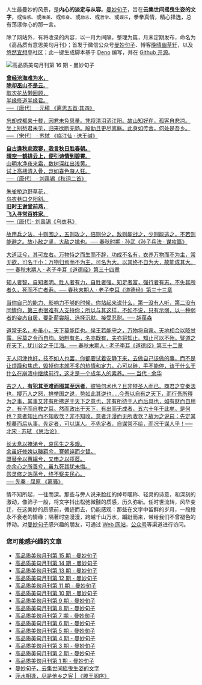 人生最曼妙的风景，是**内心的淡定与从容**。[曼妙句子](https://read.lovejade.cn/)，旨在**云集世间摇曳生姿的文字**，或`情感`、或`唯美`、或`修身`、或`励志`、或`哲学`、或`娱乐`，拳拳真情，精心择选，总有荡漾你心的那一言。

除了网站外，有将收录的内容，以一月为间隔，整理为篇，月末定期发布，命名为《高品质有意思美句月刊》；首发于微信公众号[曼妙句子](https://mp.weixin.qq.com/mp/appmsgalbum?__biz=Mzk0NzI5NjQ3Mg==&action=getalbum&album_id=2103726193429512196)、博客[晚晴幽草轩](https://www.jeffjade.com)，以及[悠然宜想亭](https://forum.lovejade.cn/)社区；此一键生成脚本基于 [Deno](https://nicelinks.site/post/602d30aad099ff5688618591) 编写，并在 [Github 开源](https://github.com/nicejade/sentences-monthly-newsletter)。

![高品质美句月刊第 16 期 - 曼妙句子](https://image.nicelinks.site/jpg/nice-links-016.jpg)

[**曾经沧海难为水，  
除却巫山不是云**。  
取次花丛懒回顾，  
半缘修道半缘君。  
──〔唐代〕 · 元稹 《离思五首·其四》](https://read.lovejade.cn/p/63d7e839ac46415757ac8276)

[忘却成都来十载，因君未免思量。凭将清泪洒江阳。故山知好在，孤客自悲凉。  
坐上别愁君未见，归来欲断无肠。殷勤且更尽离觞。此身如传舍，何处是吾乡。  
──〔宋代〕 · 苏轼 《临江仙 · 送王缄》](https://read.lovejade.cn/p/63d7e5ccac46415757ac8270)

[**自古逢秋悲寂寥，我言秋日胜春朝。  
晴空一鹤排云上，便引诗情到碧霄**。  
山明水净夜来霜，数树深红出浅黄。  
试上高楼清入骨，岂如春色嗾人狂。  
──〔唐代〕 · 刘禹锡《秋词二首》](https://read.lovejade.cn/p/63d7e318ac46415757ac8266)

[朱雀桥边野草花，  
乌衣巷口夕阳斜。  
**旧时王谢堂前燕，  
飞入寻常百姓家**。  
──〔唐代〕· 刘禹锡《乌衣巷》](https://read.lovejade.cn/p/63d7e2a4ac46415757ac8262)

[故用兵之法，十则围之，五则攻之，倍则分之，敌则能战之，少则能逃之，不若则能避之。故小敌之坚，大敌之擒也。── 春秋时期 · 孙武《孙子兵法 · 谋攻篇》](https://read.lovejade.cn/p/63d7e21cac46415757ac825b)

[大道泛兮，其可左右。万物恃之而生而不辞，功成不名有，衣养万物而不为主，常无欲，可名于小；万物归焉而不为主，可名为大。以其终不自为大，故能成其大。── 春秋末期人 · 老子李耳《道德经》第三十四章](https://read.lovejade.cn/p/63d7ca4fac46415757ac8192)

[知人者智，自知者明。胜人者有力，自胜者强。知足者富，强行者有志，不失其所者久，死而不亡者寿。── 春秋末期人 · 老子李耳《道德经》第三十三章](https://read.lovejade.cn/p/63d7c9e4ac46415757ac818f)

[当你自己的能力、影响力不够的时候，你站起来说什么，第一没有人听，第二没有同情你，第三也很难有人支持你；所以与其这样，不如不说，只有示弱，以一种弱者的姿态自居，要卧薪尝胆、选择沉默、接受忍耐。── 胡葆森](https://read.lovejade.cn/p/63d7c799ac46415757ac817f)

[道常无名，朴虽小，天下莫能臣也。侯王若能守之，万物将自宾。天地相合以降甘露，民莫之令而自均。始制有名，名亦既有，夫亦将知止。知止可以不殆。譬道之在天下，犹川谷之于江海。── 春秋末期人 · 老子李耳《道德经》第三十二章](https://read.lovejade.cn/p/63c96c12ac46415757ac1e7d)

[无人问津也好，技不如人也罢，你都要试着安静下来，去做自己该做的事，而不是让烦躁和焦虑，毁掉你本就不多的热情和定力。心可以碎，手不能停，该干什么干什么在崩溃中继续前行，这才是一个成年人的素养。── 当代 · 余华](https://read.lovejade.cn/p/63c01d321d0f6a2f376e8649)

[古之人，**有犯其至难而图其至远者**，彼独何术也？且非特圣人而已。商君之变秦法也，撄万人之怒，排举国之说，势如此其逆也.....今吾以自有之天下，而行吾所得为之事，其事又非有所拂逆于天下之意也，非有所待于人而后具也，如有财而自用之，有子而自教之耳。然而政出于天下，有出而无成者，五六十年于此矣。是何也？意者知出而不知收欤？非不知收，意者汗漫而无所收欤？故为之说曰：先定其规摹而后从事。先定者，可以谋人。不先定者，自谋常不给，而况于谋人乎！── 北宋 · 苏轼 《思治论》](https://read.lovejade.cn/p/63b40cf81653425ab90b367b)

[长太息以掩涕兮，哀民生之多艰。  
余虽好修姱以鞿羁兮，謇朝谇而夕替。  
既替余以蕙纕兮，又申之以揽茝。  
亦余心之所善兮，虽九死其犹未悔。  
怨灵修之浩荡兮，终不察夫民心。  
── 先秦 · 屈原 《离骚》](https://read.lovejade.cn/p/63b40a3d1653425ab90b3670)

情不知所起，一往而深。那些与旁人说来脸红的绰号暱称、轻灵的诗意，和深刻的激动，像筛子一般，将文字抖出松弛微醺的质感，历久弥新。任时世流转，风华变迁，在这美妙的质感前，循迹而去，仍能感观：那些在文字中留鲜的岁月，一段段永不衰老的情缘；隔著时空漫漫，跨越千山万水，蹁跹而来，带给我们不曾褪色的悸动。对[曼妙句子](http://read.lovejade.cn/)感兴趣的朋友，可通过 [Web 网站](http://read.lovejade.cn/)，[公众号](https://mp.weixin.qq.com/mp/appmsgalbum?__biz=Mzk0NzI5NjQ3Mg==&action=getalbum&album_id=2103726193429512196)等渠道进行访问。

### 您可能感兴趣的文章

- [高品质美句月刊第 15 期 - 曼妙句子](https://forum.lovejade.cn/d/251-15)
- [高品质美句月刊第 14 期 - 曼妙句子](https://forum.lovejade.cn/d/236-14)
- [高品质美句月刊第 13 期 - 曼妙句子](https://forum.lovejade.cn/d/236-13)
- [高品质美句月刊第 12 期 - 曼妙句子](https://forum.lovejade.cn/d/224-12)
- [高品质美句月刊第 11 期 - 曼妙句子](https://forum.lovejade.cn/d/212-11)
- [高品质美句月刊第 10 期 - 曼妙句子](https://forum.lovejade.cn/d/208-10)
- [高品质美句月刊第 9 期 - 曼妙句子](https://forum.lovejade.cn/d/196-9)
- [高品质美句月刊第 8 期 - 曼妙句子](https://forum.lovejade.cn/d/183-8)
- [高品质美句月刊第 7 期 - 曼妙句子](https://forum.lovejade.cn/d/171-7)
- [高品质美句月刊第 6 期 - 曼妙句子](https://forum.lovejade.cn/d/144-4)
- [高品质美句月刊第 5 期 - 曼妙句子](https://forum.lovejade.cn/d/153-5)
- [高品质美句月刊第 4 期 - 曼妙句子](https://forum.lovejade.cn/d/144-4)
- [高品质美句月刊第 3 期 - 曼妙句子](https://forum.lovejade.cn/d/136-3)
- [高品质美句月刊第 2 期 - 曼妙句子](https://forum.lovejade.cn/d/124-2)
- [高品质美句月刊第 1 期 - 曼妙句子](https://forum.lovejade.cn/d/113-1)
- [曼妙句子，云集世间摇曳生姿的文字](https://forum.lovejade.cn/d/111)
- [萍水相逢，尽是他乡之客 | 《滕王阁序》](https://forum.lovejade.cn/d/73)
